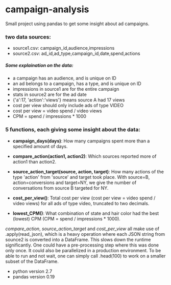 # campaign-analysis

Small project using pandas to get some insight about ad campaigns.

### two data sources:

- source1.csv: campaign_id,audience,impressions
- source2.csv: ad_id,ad_type,campaign_id,date,spend,actions 

##### Some explaination on the data:
- a campaign has an audience, and is unique on ID
- an ad belongs to a campaign, has a type, and is unique on ID
- impressions in source1 are for the entire campaign
- stats in source2 are for the ad date
- {'a':17, 'action':'views'} means source A had 17 views 
- cost per view should only include ads of type VIDEO
- cost per view = video spend / video views
- CPM = spend / impressions * 1000

### 5 functions, each giving some insight about the data:

 - **campaign_days(days)**:    How many campaigns spent more than a specified amount of days. 

 - **compare_action(action1, action2)**: Which sources reported more of action1 than action2. 

- **source_action_target(source, action, target)**:  How many actions of the type 'action' from 'source' and target took place.  With source=B, action=conversions and target=NY, we give the number of conversations from source B targeted for NY.

 - **cost_per_view()**: Total cost per view (cost per view = video spend / video views) for all ads of type video, truncated to two decimals.

 - **lowest_CPM()**: What combination of state and hair color had the best (lowest) CPM (CPM = spend / impressions * 1000).


*compare_action*, *source_action_target* and *cost_per_view* all make use of .apply(read_json), which is a heavy operation where each JSON string from sounce2 is converted into a DataFrame. This slows down the runtime significantly. One could have a pre-processing step where this was done only once. It could also be parallelized in a production environment. To be able to run and not wait, one can simply
call .head(100) to work on a smaller subset of the DataFrame.

- python version 2.7
- pandas version 0.19
